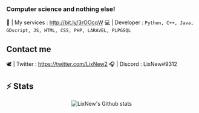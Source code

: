 ### Computer science and nothing else! 

🤝 | My services : http://bit.ly/3rOOcqW
💻 | Developer : ```Python, C++, Java, GDscript, JS, HTML, CSS, PHP, LARAVEL, PLPGSQL```

## Contact me
🕊️ | Twitter : https://twitter.com/LixNew2
🎧 | Discord : LixNew#9312

## ⚡ Stats
<p align="center">

  <img src="https://github-readme-stats.vercel.app/api?username=LixNew2&theme=tokyonight&show_icons=true&count_private=true" alt="LixNew's Github stats">
</p>
